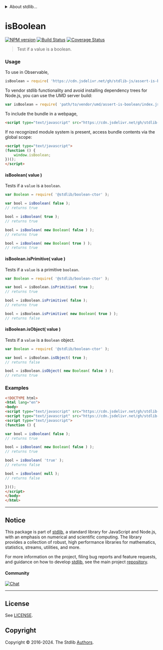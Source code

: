 <!--

@license Apache-2.0

Copyright (c) 2018 The Stdlib Authors.

Licensed under the Apache License, Version 2.0 (the "License");
you may not use this file except in compliance with the License.
You may obtain a copy of the License at

   http://www.apache.org/licenses/LICENSE-2.0

Unless required by applicable law or agreed to in writing, software
distributed under the License is distributed on an "AS IS" BASIS,
WITHOUT WARRANTIES OR CONDITIONS OF ANY KIND, either express or implied.
See the License for the specific language governing permissions and
limitations under the License.

-->


<details>
  <summary>
    About stdlib...
  </summary>
  <p>We believe in a future in which the web is a preferred environment for numerical computation. To help realize this future, we've built stdlib. stdlib is a standard library, with an emphasis on numerical and scientific computation, written in JavaScript (and C) for execution in browsers and in Node.js.</p>
  <p>The library is fully decomposable, being architected in such a way that you can swap out and mix and match APIs and functionality to cater to your exact preferences and use cases.</p>
  <p>When you use stdlib, you can be absolutely certain that you are using the most thorough, rigorous, well-written, studied, documented, tested, measured, and high-quality code out there.</p>
  <p>To join us in bringing numerical computing to the web, get started by checking us out on <a href="https://github.com/stdlib-js/stdlib">GitHub</a>, and please consider <a href="https://opencollective.com/stdlib">financially supporting stdlib</a>. We greatly appreciate your continued support!</p>
</details>

# isBoolean

[![NPM version][npm-image]][npm-url] [![Build Status][test-image]][test-url] [![Coverage Status][coverage-image]][coverage-url] <!-- [![dependencies][dependencies-image]][dependencies-url] -->

> Test if a value is a boolean.



<section class="usage">

### Usage

To use in Observable,

```javascript
isBoolean = require( 'https://cdn.jsdelivr.net/gh/stdlib-js/assert-is-boolean@umd/browser.js' )
```

To vendor stdlib functionality and avoid installing dependency trees for Node.js, you can use the UMD server build:

```javascript
var isBoolean = require( 'path/to/vendor/umd/assert-is-boolean/index.js' )
```

To include the bundle in a webpage,

```html
<script type="text/javascript" src="https://cdn.jsdelivr.net/gh/stdlib-js/assert-is-boolean@umd/browser.js"></script>
```

If no recognized module system is present, access bundle contents via the global scope:

```html
<script type="text/javascript">
(function () {
    window.isBoolean;
})();
</script>
```

#### isBoolean( value )

Tests if a `value` is a `boolean`.

<!-- eslint-disable no-new-wrappers -->

```javascript
var Boolean = require( '@stdlib/boolean-ctor' );

var bool = isBoolean( false );
// returns true

bool = isBoolean( true );
// returns true

bool = isBoolean( new Boolean( false ) );
// returns true

bool = isBoolean( new Boolean( true ) );
// returns true
```

#### isBoolean.isPrimitive( value )

Tests if a `value` is a primitive `boolean`.

<!-- eslint-disable no-new-wrappers -->

```javascript
var Boolean = require( '@stdlib/boolean-ctor' );

var bool = isBoolean.isPrimitive( true );
// returns true

bool = isBoolean.isPrimitive( false );
// returns true

bool = isBoolean.isPrimitive( new Boolean( true ) );
// returns false
```

#### isBoolean.isObject( value )

Tests if a `value` is a `Boolean` object.

<!-- eslint-disable no-new-wrappers -->

```javascript
var Boolean = require( '@stdlib/boolean-ctor' );

var bool = isBoolean.isObject( true );
// returns false

bool = isBoolean.isObject( new Boolean( false ) );
// returns true
```

</section>

<!-- /.usage -->

<section class="examples">

### Examples

<!-- eslint-disable no-new-wrappers -->

<!-- eslint no-undef: "error" -->

```html
<!DOCTYPE html>
<html lang="en">
<body>
<script type="text/javascript" src="https://cdn.jsdelivr.net/gh/stdlib-js/boolean-ctor@umd/browser.js"></script>
<script type="text/javascript" src="https://cdn.jsdelivr.net/gh/stdlib-js/assert-is-boolean@umd/browser.js"></script>
<script type="text/javascript">
(function () {

var bool = isBoolean( false );
// returns true

bool = isBoolean( new Boolean( false ) );
// returns true

bool = isBoolean( 'true' );
// returns false

bool = isBoolean( null );
// returns false

})();
</script>
</body>
</html>
```

</section>

<!-- /.examples -->

<!-- Section for related `stdlib` packages. Do not manually edit this section, as it is automatically populated. -->

<section class="related">

</section>

<!-- /.related -->

<!-- Section for all links. Make sure to keep an empty line after the `section` element and another before the `/section` close. -->


<section class="main-repo" >

* * *

## Notice

This package is part of [stdlib][stdlib], a standard library for JavaScript and Node.js, with an emphasis on numerical and scientific computing. The library provides a collection of robust, high performance libraries for mathematics, statistics, streams, utilities, and more.

For more information on the project, filing bug reports and feature requests, and guidance on how to develop [stdlib][stdlib], see the main project [repository][stdlib].

#### Community

[![Chat][chat-image]][chat-url]

---

## License

See [LICENSE][stdlib-license].


## Copyright

Copyright &copy; 2016-2024. The Stdlib [Authors][stdlib-authors].

</section>

<!-- /.stdlib -->

<!-- Section for all links. Make sure to keep an empty line after the `section` element and another before the `/section` close. -->

<section class="links">

[npm-image]: http://img.shields.io/npm/v/@stdlib/assert-is-boolean.svg
[npm-url]: https://npmjs.org/package/@stdlib/assert-is-boolean

[test-image]: https://github.com/stdlib-js/assert-is-boolean/actions/workflows/test.yml/badge.svg?branch=main
[test-url]: https://github.com/stdlib-js/assert-is-boolean/actions/workflows/test.yml?query=branch:main

[coverage-image]: https://img.shields.io/codecov/c/github/stdlib-js/assert-is-boolean/main.svg
[coverage-url]: https://codecov.io/github/stdlib-js/assert-is-boolean?branch=main

<!--

[dependencies-image]: https://img.shields.io/david/stdlib-js/assert-is-boolean.svg
[dependencies-url]: https://david-dm.org/stdlib-js/assert-is-boolean/main

-->

[chat-image]: https://img.shields.io/gitter/room/stdlib-js/stdlib.svg
[chat-url]: https://app.gitter.im/#/room/#stdlib-js_stdlib:gitter.im

[stdlib]: https://github.com/stdlib-js/stdlib

[stdlib-authors]: https://github.com/stdlib-js/stdlib/graphs/contributors

[umd]: https://github.com/umdjs/umd
[es-module]: https://developer.mozilla.org/en-US/docs/Web/JavaScript/Guide/Modules

[deno-url]: https://github.com/stdlib-js/assert-is-boolean/tree/deno
[deno-readme]: https://github.com/stdlib-js/assert-is-boolean/blob/deno/README.md
[umd-url]: https://github.com/stdlib-js/assert-is-boolean/tree/umd
[umd-readme]: https://github.com/stdlib-js/assert-is-boolean/blob/umd/README.md
[esm-url]: https://github.com/stdlib-js/assert-is-boolean/tree/esm
[esm-readme]: https://github.com/stdlib-js/assert-is-boolean/blob/esm/README.md
[branches-url]: https://github.com/stdlib-js/assert-is-boolean/blob/main/branches.md

[stdlib-license]: https://raw.githubusercontent.com/stdlib-js/assert-is-boolean/main/LICENSE

</section>

<!-- /.links -->
